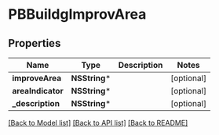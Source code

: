 # PBBuildgImprovArea

## Properties
Name | Type | Description | Notes
------------ | ------------- | ------------- | -------------
**improveArea** | **NSString*** |  | [optional] 
**areaIndicator** | **NSString*** |  | [optional] 
**_description** | **NSString*** |  | [optional] 

[[Back to Model list]](../README.md#documentation-for-models) [[Back to API list]](../README.md#documentation-for-api-endpoints) [[Back to README]](../README.md)


